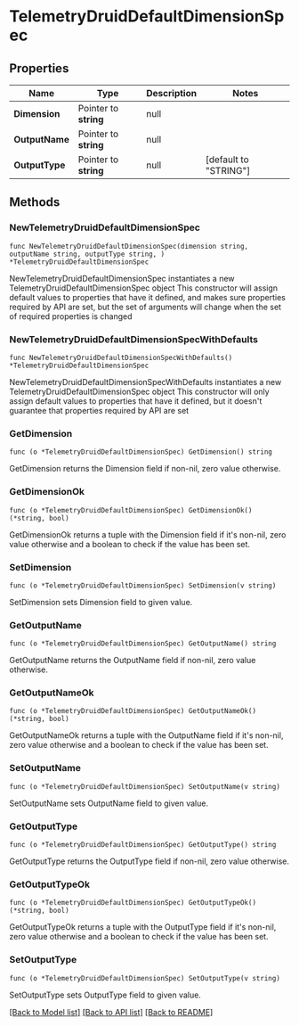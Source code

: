 # TelemetryDruidDefaultDimensionSpec

## Properties

Name | Type | Description | Notes
------------ | ------------- | ------------- | -------------
**Dimension** | Pointer to **string** | null | 
**OutputName** | Pointer to **string** | null | 
**OutputType** | Pointer to **string** | null | [default to "STRING"]

## Methods

### NewTelemetryDruidDefaultDimensionSpec

`func NewTelemetryDruidDefaultDimensionSpec(dimension string, outputName string, outputType string, ) *TelemetryDruidDefaultDimensionSpec`

NewTelemetryDruidDefaultDimensionSpec instantiates a new TelemetryDruidDefaultDimensionSpec object
This constructor will assign default values to properties that have it defined,
and makes sure properties required by API are set, but the set of arguments
will change when the set of required properties is changed

### NewTelemetryDruidDefaultDimensionSpecWithDefaults

`func NewTelemetryDruidDefaultDimensionSpecWithDefaults() *TelemetryDruidDefaultDimensionSpec`

NewTelemetryDruidDefaultDimensionSpecWithDefaults instantiates a new TelemetryDruidDefaultDimensionSpec object
This constructor will only assign default values to properties that have it defined,
but it doesn't guarantee that properties required by API are set

### GetDimension

`func (o *TelemetryDruidDefaultDimensionSpec) GetDimension() string`

GetDimension returns the Dimension field if non-nil, zero value otherwise.

### GetDimensionOk

`func (o *TelemetryDruidDefaultDimensionSpec) GetDimensionOk() (*string, bool)`

GetDimensionOk returns a tuple with the Dimension field if it's non-nil, zero value otherwise
and a boolean to check if the value has been set.

### SetDimension

`func (o *TelemetryDruidDefaultDimensionSpec) SetDimension(v string)`

SetDimension sets Dimension field to given value.


### GetOutputName

`func (o *TelemetryDruidDefaultDimensionSpec) GetOutputName() string`

GetOutputName returns the OutputName field if non-nil, zero value otherwise.

### GetOutputNameOk

`func (o *TelemetryDruidDefaultDimensionSpec) GetOutputNameOk() (*string, bool)`

GetOutputNameOk returns a tuple with the OutputName field if it's non-nil, zero value otherwise
and a boolean to check if the value has been set.

### SetOutputName

`func (o *TelemetryDruidDefaultDimensionSpec) SetOutputName(v string)`

SetOutputName sets OutputName field to given value.


### GetOutputType

`func (o *TelemetryDruidDefaultDimensionSpec) GetOutputType() string`

GetOutputType returns the OutputType field if non-nil, zero value otherwise.

### GetOutputTypeOk

`func (o *TelemetryDruidDefaultDimensionSpec) GetOutputTypeOk() (*string, bool)`

GetOutputTypeOk returns a tuple with the OutputType field if it's non-nil, zero value otherwise
and a boolean to check if the value has been set.

### SetOutputType

`func (o *TelemetryDruidDefaultDimensionSpec) SetOutputType(v string)`

SetOutputType sets OutputType field to given value.



[[Back to Model list]](../README.md#documentation-for-models) [[Back to API list]](../README.md#documentation-for-api-endpoints) [[Back to README]](../README.md)



